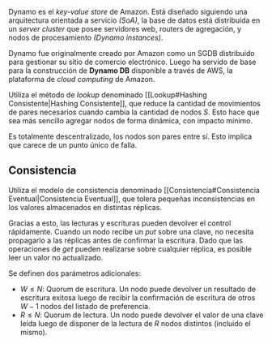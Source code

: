 Dynamo es el *key-value store* de Amazon. Está diseñado siguiendo una arquitectura orientada a servicio *(SoA)*, la base de datos está distribuida en un *server cluster* que posee servidores web, routers de agregación, y nodos de procesamiento *(Dynamo instances)*.

Dynamo fue originalmente creado por Amazon como un SGDB distribuido para gestionar su sitio de comercio electrónico. Luego ha servido de base para la construcción de **Dynamo DB** disponible a través de AWS, la plataforma de *cloud computing* de Amazon.

Utiliza el método de *lookup* denominado [[Lookup#Hashing Consistente|Hashing Consistente]], que reduce la cantidad de movimientos de pares necesarios cuando cambia la cantidad de nodos $S$. Esto hace que sea más sencillo agregar nodos de forma dinámica, con impacto mínimo.

Es totalmente descentralizado, los nodos son pares entre sí. Esto implica que carece de un punto único de falla.

## Consistencia

Utiliza el modelo de consistencia denominado [[Consistencia#Consistencia Eventual|Consistencia Eventual]], que tolera pequeñas inconsistencias en los valores almacenados en distintas réplicas.

Gracias a esto, las lecturas y escrituras pueden devolver el control rápidamente. Cuando un nodo recibe un *put* sobre una clave, no necesita propagarlo a las réplicas antes de confirmar la escritura. Dado que las operaciones de *get* pueden realizarse sobre cualquier réplica, es posible leer un valor no actualizado.

Se definen dos parámetros adicionales:

- $W \leq N$: Quorum de escritura. Un nodo puede devolver un resultado de escritura exitosa luego de recibir la confirmación de escritura de otros $W-1$ nodos del listado de preferencia.
- $R \leq N$: Quorum de lectura. Un nodo puede devolver el valor de una clave leída luego de disponer de la lectura de $R$ nodos distintos (incluido el mismo).
